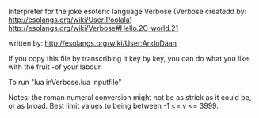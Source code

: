 Interpreter for the joke esoteric language Verbose
(Verbose createdd by: http://esolangs.org/wiki/User:Poolala)
http://esolangs.org/wiki/Verbose#Hello.2C_world.21

written by: http://esolangs.org/wiki/User:AndoDaan

If you copy this file by transcribing it
key by key, you can do what you like with the fruit
-of your labour.

To run "lua inVerbose.lua inputfile"

Notes: the roman numeral conversion might not be as 
strick as it could be, or as broad. Best limit values 
to being between -1 <= v <= 3999.
